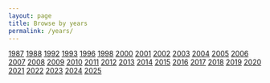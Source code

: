 ```yaml
---
layout: page
title: Browse by years
permalink: /years/
---
```


<div class="grid">
<a href='{{ site.baseurl }}/years/1987'>1987</a>
<a href='{{ site.baseurl }}/years/1988'>1988</a>
<a href='{{ site.baseurl }}/years/1992'>1992</a>
<a href='{{ site.baseurl }}/years/1993'>1993</a>
<a href='{{ site.baseurl }}/years/1996'>1996</a>
<a href='{{ site.baseurl }}/years/1998'>1998</a>
<a href='{{ site.baseurl }}/years/2000'>2000</a>
<a href='{{ site.baseurl }}/years/2001'>2001</a>
<a href='{{ site.baseurl }}/years/2002'>2002</a>
<a href='{{ site.baseurl }}/years/2003'>2003</a>
<a href='{{ site.baseurl }}/years/2004'>2004</a>
<a href='{{ site.baseurl }}/years/2005'>2005</a>
<a href='{{ site.baseurl }}/years/2006'>2006</a>
<a href='{{ site.baseurl }}/years/2007'>2007</a>
<a href='{{ site.baseurl }}/years/2008'>2008</a>
<a href='{{ site.baseurl }}/years/2009'>2009</a>
<a href='{{ site.baseurl }}/years/2010'>2010</a>
<a href='{{ site.baseurl }}/years/2011'>2011</a>
<a href='{{ site.baseurl }}/years/2012'>2012</a>
<a href='{{ site.baseurl }}/years/2013'>2013</a>
<a href='{{ site.baseurl }}/years/2014'>2014</a>
<a href='{{ site.baseurl }}/years/2015'>2015</a>
<a href='{{ site.baseurl }}/years/2016'>2016</a>
<a href='{{ site.baseurl }}/years/2017'>2017</a>
<a href='{{ site.baseurl }}/years/2018'>2018</a>
<a href='{{ site.baseurl }}/years/2019'>2019</a>
<a href='{{ site.baseurl }}/years/2020'>2020</a>
<a href='{{ site.baseurl }}/years/2021'>2021</a>
<a href='{{ site.baseurl }}/years/2022'>2022</a>
<a href='{{ site.baseurl }}/years/2023'>2023</a>
<a href='{{ site.baseurl }}/years/2024'>2024</a>
<a href='{{ site.baseurl }}/years/2025'>2025</a>
</div>
